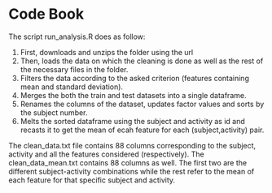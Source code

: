 # Code Book
The script run_analysis.R does as follow:

1. First, downloads and unzips the folder using the url
2. Then, loads the data on which the cleaning is done as well as the rest of the necessary files in the folder.
3. Filters the data according to the asked criterion (features containing mean and standard deviation).
4. Merges the both the train and test datasets into a single dataframe.
5. Renames the columns of the dataset, updates factor values and sorts by the subject number.
6. Melts the sorted dataframe using the subject and activity as id and recasts it to get the mean of ecah feature for each (subject,activity) pair.

The clean_data.txt file contains 88 columns corresponding to the subject, activity and all the features considered (respectively).
The clean_data_mean.txt contains 88 columns as well. The first two are the different subject-activity combinations while the rest refer to the mean of each feature for that specific subject and activity.
